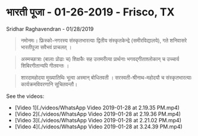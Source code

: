 # भारती पूजा - 01-26-2019 - Frisco, TX


Sridhar Raghavendran - 01/28/2019

> नमोनमः। फ्रिस्को-नगरस्य संस्कृतभारत्याः द्वितीय संस्कृतकेन्द्रे (समीरविद्यालये), गते शनिवासरे भारतीपूजा सवैभवं प्राचलत् ।

> अस्मच्छात्राः (बालाः प्रोढाः च​) शिक्षकैः सह उत्तमरीत्या प्रार्थनाः भगवद्गीताश्लोकान् च उच्चार्य शिबिरगीतान्यपि गीतवन्तः ।

> शारदामहोदया मुख्यातिथिः भूत्वा अस्मान् बोधितवती ।  सरस्वती-श्रीनाथ​-महोदयौ च संस्कृतभारत्याः कार्यक्रमविवरणानि सूचितवन्तौ।


See the videos:

- [Video 1](./videos/WhatsApp Video 2019-01-28 at 2.19.35 PM.mp4)
- [Video 2](./videos/WhatsApp Video 2019-01-28 at 2.19.36 PM.mp4)
- [Video 3](./videos/WhatsApp Video 2019-01-28 at 2.21.02 PM.mp4)
- [Video 4](./videos/WhatsApp Video 2019-01-28 at 3.24.39 PM.mp4)